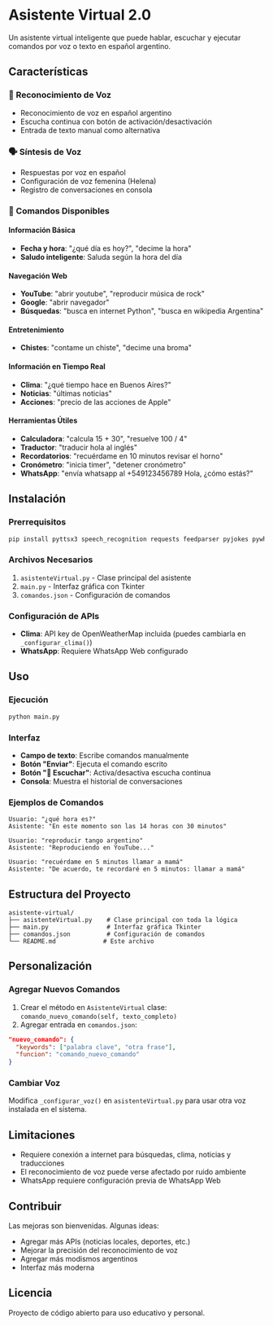 # Asistente Virtual 2.0

Un asistente virtual inteligente que puede hablar, escuchar y ejecutar comandos por voz o texto en español argentino.

## Características

### 🎤 Reconocimiento de Voz
- Reconocimiento de voz en español argentino
- Escucha continua con botón de activación/desactivación
- Entrada de texto manual como alternativa

### 🗣️ Síntesis de Voz
- Respuestas por voz en español
- Configuración de voz femenina (Helena)
- Registro de conversaciones en consola

### 🔧 Comandos Disponibles

#### Información Básica
- **Fecha y hora**: "¿qué día es hoy?", "decime la hora"
- **Saludo inteligente**: Saluda según la hora del día

#### Navegación Web
- **YouTube**: "abrir youtube", "reproducir música de rock"
- **Google**: "abrir navegador"
- **Búsquedas**: "busca en internet Python", "busca en wikipedia Argentina"

#### Entretenimiento
- **Chistes**: "contame un chiste", "decime una broma"

#### Información en Tiempo Real
- **Clima**: "¿qué tiempo hace en Buenos Aires?"
- **Noticias**: "últimas noticias"
- **Acciones**: "precio de las acciones de Apple"

#### Herramientas Útiles
- **Calculadora**: "calcula 15 + 30", "resuelve 100 / 4"
- **Traductor**: "traducir hola al inglés"
- **Recordatorios**: "recuérdame en 10 minutos revisar el horno"
- **Cronómetro**: "inicia timer", "detener cronómetro"
- **WhatsApp**: "envía whatsapp al +549123456789 Hola, ¿cómo estás?"

## Instalación

### Prerrequisitos
```bash
pip install pyttsx3 speech_recognition requests feedparser pyjokes pywhatkit yfinance wikipedia
```

### Archivos Necesarios
1. `asistenteVirtual.py` - Clase principal del asistente
2. `main.py` - Interfaz gráfica con Tkinter
3. `comandos.json` - Configuración de comandos

### Configuración de APIs
- **Clima**: API key de OpenWeatherMap incluida (puedes cambiarla en `_configurar_clima()`)
- **WhatsApp**: Requiere WhatsApp Web configurado

## Uso

### Ejecución
```bash
python main.py
```

### Interfaz
- **Campo de texto**: Escribe comandos manualmente
- **Botón "Enviar"**: Ejecuta el comando escrito
- **Botón "🎤 Escuchar"**: Activa/desactiva escucha continua
- **Consola**: Muestra el historial de conversaciones

### Ejemplos de Comandos
```
Usuario: "¿qué hora es?"
Asistente: "En este momento son las 14 horas con 30 minutos"

Usuario: "reproducir tango argentino"
Asistente: "Reproduciendo en YouTube..."

Usuario: "recuérdame en 5 minutos llamar a mamá"
Asistente: "De acuerdo, te recordaré en 5 minutos: llamar a mamá"
```

## Estructura del Proyecto

```
asistente-virtual/
├── asistenteVirtual.py    # Clase principal con toda la lógica
├── main.py                # Interfaz gráfica Tkinter
├── comandos.json          # Configuración de comandos
└── README.md             # Este archivo
```

## Personalización

### Agregar Nuevos Comandos
1. Crear el método en `AsistenteVirtual` clase: `comando_nuevo_comando(self, texto_completo)`
2. Agregar entrada en `comandos.json`:
```json
"nuevo_comando": {
  "keywords": ["palabra clave", "otra frase"],
  "funcion": "comando_nuevo_comando"
}
```

### Cambiar Voz
Modifica `_configurar_voz()` en `asistenteVirtual.py` para usar otra voz instalada en el sistema.

## Limitaciones
- Requiere conexión a internet para búsquedas, clima, noticias y traducciones
- El reconocimiento de voz puede verse afectado por ruido ambiente
- WhatsApp requiere configuración previa de WhatsApp Web

## Contribuir
Las mejoras son bienvenidas. Algunas ideas:
- Agregar más APIs (noticias locales, deportes, etc.)
- Mejorar la precisión del reconocimiento de voz
- Agregar más modismos argentinos
- Interfaz más moderna

## Licencia
Proyecto de código abierto para uso educativo y personal.